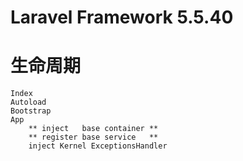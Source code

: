 # Laravel Framework 5.5.40

# 生命周期

	Index
	Autoload
	Bootstrap
	App
		** inject   base container **
		** register base service   ** 
	    inject Kernel ExceptionsHandler

